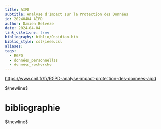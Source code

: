 ```yaml
---
title: AIPD
subtitle: Analyse d'Impact sur la Protection des Données
id: 20240404_AIPD
author: Damien Belvèze
date: 2024-04-04
link_citations: true
bibliography: biblio/Obsidian.bib
biblio_style: csl\ieee.csl
aliases: 
tags:
  - RGPD
  - données_personnelles
  - données_recherche
---
```

https://www.cnil.fr/fr/RGPD-analyse-impact-protection-des-donnees-aipd


$\newline$
# bibliographie
$\newline$






